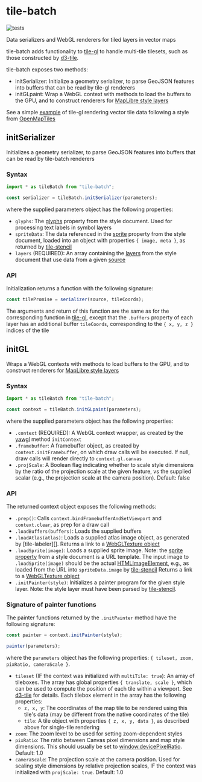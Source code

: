 # tile-batch

![tests](https://github.com/GlobeletJS/tile-batch/actions/workflows/node.js.yml/badge.svg)

Data serializers and WebGL renderers for tiled layers in vector maps

tile-batch adds functionality to [tile-gl][] to handle multi-tile tilesets,
such as those constructed by [d3-tile][].

tile-batch exposes two methods:
- initSerializer: Initialize a geometry serializer, to parse GeoJSON
  features into buffers that can be read by tile-gl renderers
- initGLpaint: Wrap a WebGL context with methods to load the buffers to the
  GPU, and to construct renderers for [MapLibre style layers][MapLibre]

See a simple [example][] of tile-gl rendering vector tile data following a
style from [OpenMapTiles][]

[tile-gl]: https://github.com/GlobeletJS/tile-gl/
[d3-tile]: https://github.com/d3/d3-tile
[MapLibre]: https://maplibre.org/maplibre-gl-js-docs/style-spec/layers/
[example]: https://globeletjs.github.io/tile-batch/examples/maptiler-basic/index.html
[OpenMapTiles]: https://openmaptiles.org/styles/

## initSerializer
Initializes a geometry serializer, to parse GeoJSON features into buffers
that can be read by tile-batch renderers

### Syntax
```javascript
import * as tileBatch from "tile-batch";

const serializer = tileBatch.initSerializer(parameters);
```

where the supplied parameters object has the following properties:
- `glyphs`: The [glyphs][] property from the style document. Used for
  processing text labels in symbol layers
- `spriteData`: The data referenced in the [sprite][] property from the
  style document, loaded into an object with properties `{ image, meta }`,
  as returned by [tile-stencil][]
- `layers` (REQUIRED): An array containing the [layers][MapLibre] from 
  the style document that use data from a given [source][]

[glyphs]: https://maplibre.org/maplibre-gl-js-docs/style-spec/glyphs/
[sprite]: https://maplibre.org/maplibre-gl-js-docs/style-spec/sprite/
[tile-stencil]: https://github.com/GlobeletJS/tile-stencil/
[source]: https://maplibre.org/maplibre-gl-js-docs/style-spec/sources/

### API
Initialization returns a function with the following signature:
```javascript
const tilePromise = serializer(source, tileCoords);
```

The arguments and return of this function are the same as for the corresponding
function in [tile-gl][], except that the `.buffers` property of each layer has
an additional buffer `tileCoords`, corresponding to the `{ x, y, z }` indices
of the tile

## initGL
Wraps a WebGL contexts with methods to load buffers to the GPU, and to
construct renderers for [MapLibre style layers][MapLibre]

### Syntax
```javascript
import * as tileBatch from "tile-batch";

const context = tileBatch.initGLpaint(parameters);
```

where the supplied parameters object has the following properties:
- `.context` (REQUIRED): A WebGL context wrapper, as created by the
  [yawgl][] method `initContext`
- `.framebuffer`: A framebuffer object, as created by `context.initFramebuffer`,
  on which draw calls will be executed. If null, draw calls will render
  directly to `context.gl.canvas`
- `.projScale`: A Boolean flag indicating whether to scale style dimensions
  by the ratio of the projection scale at the given feature, vs the supplied
  scalar (e.g., the projection scale at the camera position). Default: false
 
[yawgl]: https://github.com/GlobeletJS/yawgl

### API
The returned context object exposes the following methods:
- `.prep()`: Calls `context.bindFramebufferAndSetViewport` and `context.clear`,
  as prep for a draw call
- `.loadBuffers(buffers)`: Loads the supplied buffers
- `.loadAtlas(atlas)`: Loads a supplied atlas image object, as generated by
  [tile-labeler][]. Returns a link to a [WebGLTexture object][]
- `.loadSprite(image)`: Loads a supplied sprite image. Note: the
  [sprite property][] from a style document is a URL template. The input image
  to `.loadSprite(image)` should be the actual [HTMLImageElement][], e.g., as
  loaded from the URL into `spriteData.image` by [tile-stencil][]
  Returns a link to a [WebGLTexture object][]
- `.initPainter(style)`: Initializes a painter program for the given
  style layer. Note: the style layer must have been parsed by [tile-stencil][].

[WebGLTexture object]: https://developer.mozilla.org/en-US/docs/Web/API/WebGLTexture
[sprite property]: https://maplibre.org/maplibre-gl-js-docs/style-spec/sprite/
[HTMLImageElement]: https://developer.mozilla.org/en-US/docs/Web/API/HTMLImageElement

### Signature of painter functions
The painter functions returned by the `.initPainter` method have the following
signature:
```javascript
const painter = context.initPainter(style);

painter(parameters);
```

where the `parameters` object has the following properties:
`{ tileset, zoom, pixRatio, cameraScale }`.
- `tileset` (IF the context was initialized with `multiTile: true`):
  An array of tileboxes. The array has global properties `{ translate, scale }`,
  which can be used to compute the position of each tile within a viewport. See
  [d3-tile][] for details. Each tilebox element in the array has the following 
  properties:
  - `z, x, y`: The coordinates of the map tile to be rendered using this tile's
    data (may be different from the native coordinates of the tile)
  - `tile`: A tile object with properties `{ z, x, y, data }`, as described
    above for single-tile rendering
- `zoom`: The zoom level to be used for setting zoom-dependent styles
- `pixRatio`: The ratio between Canvas pixel dimensions and map style
  dimensions. This should usually be set to [window.devicePixelRatio][].
  Default: 1.0
- `cameraScale`: The projection scale at the camera position. Used for scaling
  style dimensions by relative projection scales, IF the context was initialized
  with `projScale: true`. Default: 1.0

[tile-mixer]: https://github.com/GlobeletJS/tile-mixer
[d3-tile]: https://github.com/d3/d3-tile
[window.devicePixelRatio]: https://developer.mozilla.org/en-US/docs/Web/API/Window/devicePixelRatio
